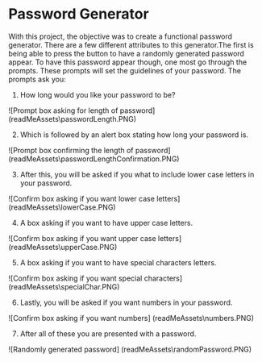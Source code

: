 # Password Generator 

With this project, the objective was to create a functional password generator. There are a few different attributes to this generator.The first is being able to press the button to have a randomly generated password appear. To have this password appear though, one most go through the prompts. These prompts will set the guidelines of your password. The prompts ask you:

1. How long would you like your password to be? 

![Prompt box asking for length of password] (readMeAssets\passwordLength.PNG)

2. Which is followed by an alert box stating how long your password is.

![Prompt box confirming the length of password] (readMeAssets\passwordLengthConfirmation.PNG)

3. After this, you will be asked if you what to include lower case letters in your password.

![Confirm box asking if you want lower case letters] (readMeAssets\lowerCase.PNG)

4. A box asking if you want to have upper case letters.

![Confirm box asking if you want upper case letters] (readMeAssets\upperCase.PNG)

5. A box asking if you want to have special characters letters.

![Confirm box asking if you want special characters] (readMeAssets\specialChar.PNG)

6. Lastly, you will be asked if you want numbers in your password.

![Confirm box asking if you want numbers] (readMeAssets\numbers.PNG)

7. After all of these you are presented with a password. 

![Randomly generated password] (readMeAssets\randomPassword.PNG)
